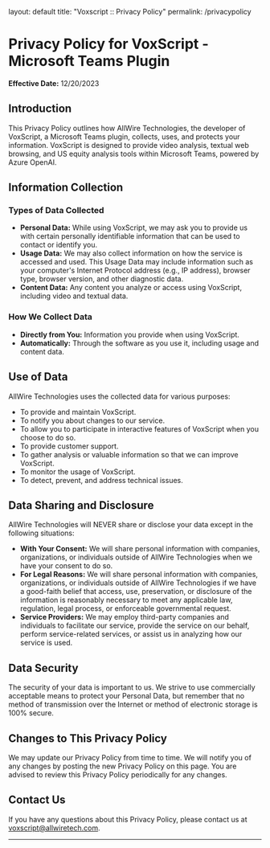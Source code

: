 layout: default
title: "Voxscript :: Privacy Policy"
permalink: /privacypolicy

# Privacy Policy for VoxScript - Microsoft Teams Plugin

**Effective Date:** 12/20/2023

## Introduction

This Privacy Policy outlines how AllWire Technologies, the developer of VoxScript, a Microsoft Teams plugin, collects, uses, and protects your information. VoxScript is designed to provide video analysis, textual web browsing, and US equity analysis tools within Microsoft Teams, powered by Azure OpenAI.

## Information Collection

### Types of Data Collected

- **Personal Data:** While using VoxScript, we may ask you to provide us with certain personally identifiable information that can be used to contact or identify you.
- **Usage Data:** We may also collect information on how the service is accessed and used. This Usage Data may include information such as your computer's Internet Protocol address (e.g., IP address), browser type, browser version, and other diagnostic data.
- **Content Data:** Any content you analyze or access using VoxScript, including video and textual data.

### How We Collect Data

- **Directly from You:** Information you provide when using VoxScript.
- **Automatically:** Through the software as you use it, including usage and content data.

## Use of Data

AllWire Technologies uses the collected data for various purposes:

- To provide and maintain VoxScript.
- To notify you about changes to our service.
- To allow you to participate in interactive features of VoxScript when you choose to do so.
- To provide customer support.
- To gather analysis or valuable information so that we can improve VoxScript.
- To monitor the usage of VoxScript.
- To detect, prevent, and address technical issues.

## Data Sharing and Disclosure

AllWire Technologies will NEVER share or disclose your data except in the following situations:

- **With Your Consent:** We will share personal information with companies, organizations, or individuals outside of AllWire Technologies when we have your consent to do so.
- **For Legal Reasons:** We will share personal information with companies, organizations, or individuals outside of AllWire Technologies if we have a good-faith belief that access, use, preservation, or disclosure of the information is reasonably necessary to meet any applicable law, regulation, legal process, or enforceable governmental request.
- **Service Providers:** We may employ third-party companies and individuals to facilitate our service, provide the service on our behalf, perform service-related services, or assist us in analyzing how our service is used.

## Data Security

The security of your data is important to us. We strive to use commercially acceptable means to protect your Personal Data, but remember that no method of transmission over the Internet or method of electronic storage is 100% secure.

## Changes to This Privacy Policy

We may update our Privacy Policy from time to time. We will notify you of any changes by posting the new Privacy Policy on this page. You are advised to review this Privacy Policy periodically for any changes.

## Contact Us

If you have any questions about this Privacy Policy, please contact us at voxscript@allwiretech.com.

---
